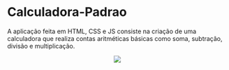 # Calculadora-Padrao
A aplicação feita em HTML, CSS e JS consiste na criação de uma calculadora que realiza contas aritméticas básicas como soma, subtração, divisão e multiplicação.





<div align="center">
   <img src="https://user-images.githubusercontent.com/97699477/221876249-7583a03f-6344-4b0a-ac7f-c437e1606364.png">
</div>
